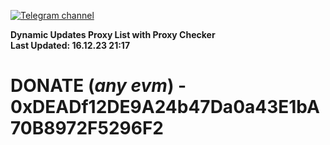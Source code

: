 [![Telegram channel](https://img.shields.io/endpoint?url=https://runkit.io/damiankrawczyk/telegram-badge/branches/master?url=https://t.me/n4z4v0d)](https://t.me/n4z4v0d) 

**Dynamic Updates Proxy List with Proxy Checker**  
**Last Updated: 16.12.23 21:17**

# DONATE (_any evm_) - 0xDEADf12DE9A24b47Da0a43E1bA70B8972F5296F2
